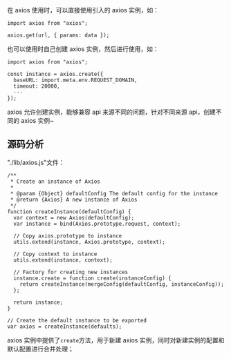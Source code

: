 在 axios 使用时，可以直接使用引入的 axios 实例，如：

```
import axios from "axios";

axios.get(url, { params: data });
```

也可以使用时自己创建 axios 实例，然后进行使用，如：

```
import axios from "axios";

const instance = axios.create({
  baseURL: import.meta.env.REQUEST_DOMAIN,
  timeout: 20000,
  ···
});
```

axios 允许创建实例，能够兼容 api 来源不同的问题，针对不同来源 api，创建不同的 axios 实例~

## 源码分析

"./lib/axios.js"文件：

```
/**
 * Create an instance of Axios
 *
 * @param {Object} defaultConfig The default config for the instance
 * @return {Axios} A new instance of Axios
 */
function createInstance(defaultConfig) {
  var context = new Axios(defaultConfig);
  var instance = bind(Axios.prototype.request, context);

  // Copy axios.prototype to instance
  utils.extend(instance, Axios.prototype, context);

  // Copy context to instance
  utils.extend(instance, context);

  // Factory for creating new instances
  instance.create = function create(instanceConfig) {
    return createInstance(mergeConfig(defaultConfig, instanceConfig));
  };

  return instance;
}

// Create the default instance to be exported
var axios = createInstance(defaults);
```

axios 实例中提供了`create`方法，用于新建 axios 实例，同时对新建实例的配置和默认配置进行合并处理；
